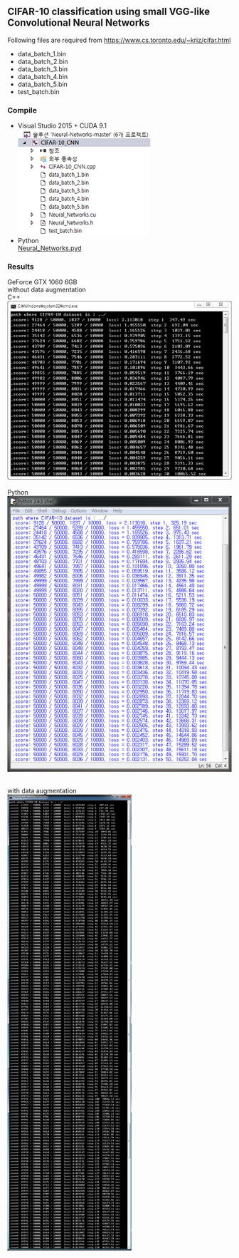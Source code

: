 ## CIFAR-10 classification using small VGG-like Convolutional Neural Networks
Following files are required from https://www.cs.toronto.edu/~kriz/cifar.html
  - data_batch_1.bin
  - data_batch_2.bin
  - data_batch_3.bin
  - data_batch_4.bin
  - data_batch_5.bin
  - test_batch.bin

### Compile
- Visual Studio 2015 + CUDA 9.1</br>
![VS_2015](/CIFAR-10_CNN/screenshot/VS_2015.png)</br>
- Python</br>
[Neural_Networks.pyd](https://github.com/paperrune/Neural-Networks/tree/master/Python)</br>

### Results
GeForce GTX 1060 6GB</br>
without data augmentation</br>
C++</br>
![result](/CIFAR-10_CNN/screenshot/CIFAR-10_CNN.png)</br></br>
Python</br>
![result](/CIFAR-10_CNN/screenshot/CIFAR-10_CNN_Python.png)</br></br>

with data augmentation</br>
![result](/CIFAR-10_CNN/screenshot/CIFAR-10_CNN+.png)
